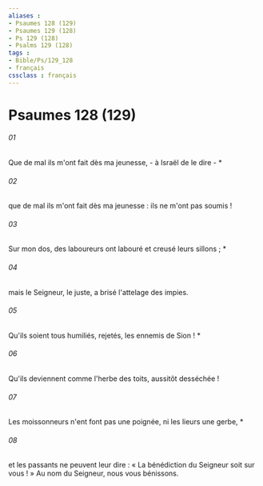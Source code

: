 ```yaml
---
aliases : 
- Psaumes 128 (129)
- Psaumes 129 (128)
- Ps 129 (128)
- Psalms 129 (128)
tags : 
- Bible/Ps/129_128
- français
cssclass : français
---
```


# Psaumes 128 (129)

###### 01
Que de mal ils m'ont fait dès ma jeunesse, - à Israël de le dire - *
###### 02
que de mal ils m'ont fait dès ma jeunesse : ils ne m'ont pas soumis !
###### 03
Sur mon dos, des laboureurs ont labouré et creusé leurs sillons ; *
###### 04
mais le Seigneur, le juste, a brisé l'attelage des impies.
###### 05
Qu'ils soient tous humiliés, rejetés, les ennemis de Sion ! *
###### 06
Qu'ils deviennent comme l'herbe des toits, aussitôt desséchée !
###### 07
Les moissonneurs n'ent font pas une poignée, ni les lieurs une gerbe, *
###### 08
et les passants ne peuvent leur dire : « La bénédiction du Seigneur soit sur vous ! » Au nom du Seigneur, nous vous bénissons.
